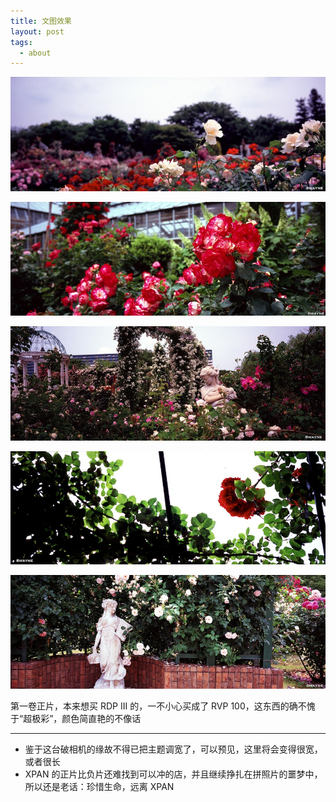 ```yaml
---
title: 文图效果
layout: post
tags:
  - about
---
```


![](/media/files/2012/06/08/rose-1.jpg)

[![](/media/files/2012/06/08/rose-2.jpg)]()

[![](/media/files/2012/06/08/rose-3.jpg)]()

[![](/media/files/2012/06/08/rose-4.jpg)]()

[![](/media/files/2012/06/08/rose-5.jpg)]()


第一卷正片，本来想买 RDP III 的，一不小心买成了 RVP 100，这东西的确不愧于“超极彩”，颜色简直艳的不像话

---

- 鉴于这台破相机的缘故不得已把主题调宽了，可以预见，这里将会变得很宽，或者很长
- XPAN 的正片比负片还难找到可以冲的店，并且继续挣扎在拼照片的噩梦中，所以还是老话：珍惜生命，远离 XPAN
